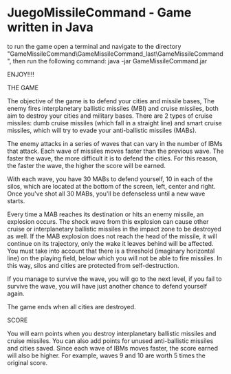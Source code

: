 # JuegoMissileCommand - Game written in Java

to run the game open a terminal and navigate to the directory "GameMissileCommand\GameMissileCommand_last\GameMissileCommand", then run the following command: java -jar GameMissileCommand.jar

ENJOY!!!!

THE GAME

The objective of the game is to defend your cities and missile bases, The enemy fires interplanetary ballistic missiles (MBI) and cruise missiles, both aim to destroy your cities and military bases. There are 2 types of cruise missiles: dumb cruise missiles (which fall in a straight line) and smart cruise missiles, which will try to evade your anti-ballistic missiles (MABs).

The enemy attacks in a series of waves that can vary in the number of IBMs that attack. Each wave of missiles moves faster than the previous wave. The faster the wave, the more difficult it is to defend the cities. For this reason, the faster the wave, the higher the score will be earned.

With each wave, you have 30 MABs to defend yourself, 10 in each of the silos, which are located at the bottom of the screen, left, center and right. Once you've shot all 30 MABs, you'll be defenseless until a new wave starts.

Every time a MAB reaches its destination or hits an enemy missile, an explosion occurs. The shock wave from this explosion can cause other cruise or interplanetary ballistic missiles in the impact zone to be destroyed as well. If the MAB explosion does not reach the head of the missile, it will continue on its trajectory, only the wake it leaves behind will be affected.
You must take into account that there is a threshold (imaginary horizontal line) on the playing field, below which you will not be able to fire missiles. In this way, silos and cities are protected from self-destruction.

If you manage to survive the wave, you will go to the next level, if you fail to survive the wave, you will have just another chance to defend yourself again.

The game ends when all cities are destroyed.

SCORE

You will earn points when you destroy interplanetary ballistic missiles and cruise missiles. You can also add points for unused anti-ballistic missiles and cities saved. Since each wave of IBMs moves faster, the score earned will also be higher. For example, waves 9 and 10 are worth 5 times the original score.
